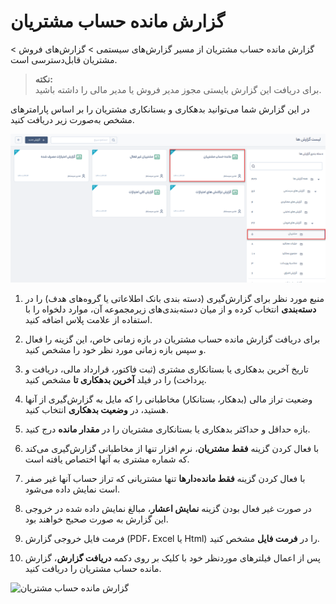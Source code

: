 # گزارش مانده حساب مشتریان
 گزارش مانده حساب مشتریان از مسیر گزارش‌های سیستمی > گزارش‌های فروش > مشتریان قابل‌دسترسی است.

> **نکته:** <br>  برای دریافت این گزارش بایستی مجوز مدیر فروش یا مدیر مالی را داشته باشید.


در این گزارش شما می‌توانید بدهکاری و بستانکاری مشتریان را بر اساس پارامترهای مشخص به‌صورت زیر دریافت کنید. 

![مانده حساب مشتریان](./Image/customers-account-balance.png)

1.  منبع مورد نظر برای گزارش‌گیری (دسته بندی بانک اطلاعاتی یا گروه‌های هدف)  را در **دسته‌بندی** انتخاب کرده و از میان دسته‌بندی‌های زیرمجموعه آن، موارد دلخواه را با استفاده از علامت پلاس اضافه کنید.

2.  برای دریافت گزارش مانده حساب مشتریان در بازه زمانی خاص، این گزینه را فعال و سپس بازه زمانی مورد نظر خود را مشخص کنید.

3. تاریخ آخرین بدهکاری یا بستانکاری مشتری (ثبت فاکتور، قرارداد مالی، دریافت و پرداخت) را در فیلد **آخرین بدهکاری تا** مشخص کنید.

4. وضعیت تراز مالی (بدهکار، بستانکار) مخاطبانی را که مایل به گزارش‌گیری از آنها هستید، در **وضعیت بدهکاری** انتخاب کنید.

5. بازه حداقل و حداکثر بدهکاری یا بستانکاری مشتریان را در **مقدار مانده** درج کنید.

6.  با فعال کردن گزینه **فقط مشتریان**،  نرم افزار تنها از مخاطبانی گزارش‌گیری می‌کند که شماره مشتری به آنها اختصاص  یافته است. 

7.  با فعال کردن گزینه **فقط مانده‌دارها** تنها مشتریانی که تراز حساب آنها غیر صفر است نمایش داده می‌شود.

8.   در صورت غیر فعال بودن گزینه **نمایش اعشار**، مبالغ نمایش داده شده در خروجی این گزارش به صورت صحیح خواهند بود.

9. فرمت فایل خروجی گزارش (PDF، Excel یا Html) را در **فرمت فایل** مشخص کنید.

10. پس از اعمال فیلترهای موردنظر خود با کلیک بر روی دکمه **دریافت گزارش**، گزارش مانده حساب مشتریان را دریافت کنید.

![گزارش مانده حساب مشتریان](Balance2.png)

